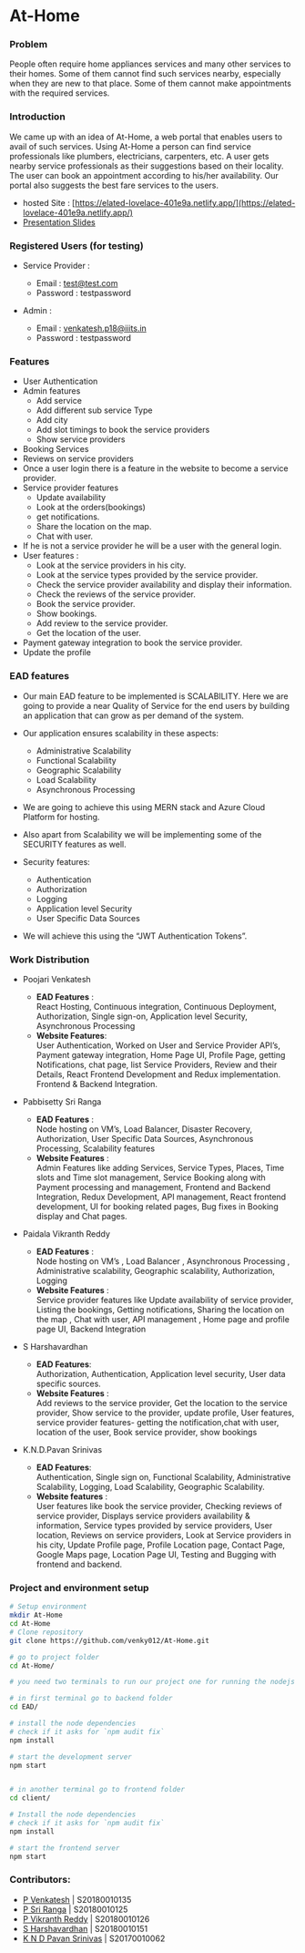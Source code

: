 # At-Home

### Problem
People often require home appliances services and many other services to their homes. Some of them cannot find such services nearby, especially when they are new to that place. Some of them cannot make appointments with the required services. 

### Introduction
We came up with an idea of At-Home, a web portal that enables users to avail of such services. Using At-Home a person can find service professionals like plumbers, electricians, carpenters, etc. A user gets nearby service professionals as their suggestions based on their locality. The user can book an appointment according to his/her availability. Our portal also suggests the best fare services to the users.

- hosted Site : [https://elated-lovelace-401e9a.netlify.app/](https://elated-lovelace-401e9a.netlify.app/)
- [Presentation Slides](https://docs.google.com/presentation/d/16qgpClBCGWpXswHSQcu1boGJhobbbwjCKjG5VjTKI44/edit?usp=sharing) 

### Registered Users (for testing)

- Service Provider :
  - Email : test@test.com
  - Password : testpassword

- Admin :
  - Email : venkatesh.p18@iiits.in
  - Password : testpassword

### Features
- User Authentication
- Admin features
  - Add service
  - Add different sub service Type
  - Add city
  - Add slot timings to book the service providers
  - Show service providers
- Booking Services
- Reviews on service providers
- Once a user login there is a feature in the website to become a service provider.
- Service provider features
  - Update availability
  - Look at the orders(bookings)
  - get notifications.
  - Share the location on the map.
  - Chat with user.
- If he is not a service provider he will be a user with the general login.
- User features :
  - Look at the service providers in his city.
  - Look at the service types provided by the service provider.
  - Check the service provider availability and display their information.
  - Check the reviews of the service provider.
  - Book the service provider.
  - Show bookings.
  - Add review to the service provider.
  - Get the location of the user.
- Payment gateway integration to book the service provider.
- Update the profile

### EAD features
- Our main EAD feature to be implemented is SCALABILITY. Here we are going to provide a near Quality of Service for the end users by building an application that can grow as per demand of the system. 
- Our application ensures scalability in these aspects:
  - Administrative Scalability
  - Functional Scalability
  - Geographic Scalability
  - Load Scalability
  - Asynchronous Processing
- We are going to achieve this using MERN stack and Azure Cloud Platform for hosting.

- Also apart from Scalability we will be implementing some of the SECURITY features as well.
- Security features:
  - Authentication
  - Authorization
  - Logging
  - Application level Security
  - User Specific Data Sources
- We will achieve this using the “JWT Authentication Tokens”.

### Work Distribution

- Poojari Venkatesh
  - <b>EAD Features</b> : <br>
  React Hosting, Continuous integration, Continuous Deployment, Authorization, Single sign-on, Application level Security, Asynchronous Processing
  - <b>Website Features</b>: <br>
  User Authentication, Worked on User and Service Provider API’s, Payment gateway integration, Home Page UI, Profile Page, getting Notifications, chat page, list Service Providers, Review and their Details, React Frontend Development and Redux implementation. Frontend & Backend Integration.

- Pabbisetty Sri Ranga
	- <b>EAD Features</b> : <br>
  Node hosting on VM’s, Load Balancer, Disaster Recovery,  Authorization, User Specific Data Sources,  Asynchronous Processing, Scalability features
  - <b>Website Features</b> : <br> 
  Admin Features like adding Services, Service Types, Places, Time slots and Time slot management, Service Booking  along with Payment processing and  management, Frontend and Backend Integration, Redux Development, API management, React frontend development, UI for booking related pages, Bug fixes in Booking display and Chat pages.

- Paidala Vikranth Reddy
	- <b>EAD Features</b> :<br> 
  Node hosting on VM’s ,  Load Balancer ,  Asynchronous Processing , Administrative  scalability, Geographic scalability,  Authorization, Logging
  - <b>Website Features</b> :<br> 
  Service provider features  like Update availability of service provider, Listing the bookings, Getting notifications, Sharing the location on the map , Chat with user, API management , Home page and profile page UI, Backend Integration

- S Harshavardhan
  - <b>EAD Features</b>: <br>
  Authorization, Authentication, Application level security,  User data specific sources.
  - <b>Website Features</b> :<br> 
  Add reviews to the service provider, Get the location to the service provider, Show service to the provider, update profile, User features,  service provider features- getting the notification,chat with user, location of the user, Book service provider, show bookings

- K.N.D.Pavan Srinivas
  - <b>EAD Features</b>: <br>
  Authentication,  Single sign on,   Functional  Scalability,   Administrative  Scalability,  Logging,  Load  Scalability,  Geographic Scalability.
  - <b>Website features</b> :<br> 
  User features like book the service provider,  Checking reviews of service provider,  Displays service providers availability & information, Service types provided by service providers, User location,  Reviews on service providers, Look at Service providers in his city,  Update Profile page,  Profile Location page, Contact Page, Google Maps page, Location Page UI, Testing and Bugging with frontend and backend.

### Project and environment setup
```bash
# Setup environment
mkdir At-Home
cd At-Home
# Clone repository
git clone https://github.com/venky012/At-Home.git

# go to project folder
cd At-Home/

# you need two terminals to run our project one for running the nodejs server and other for running reactjs server

# in first terminal go to backend folder 
cd EAD/

# install the node dependencies
# check if it asks for `npm audit fix`
npm install

# start the development server
npm start


# in another terminal go to frontend folder
cd client/

# Install the node dependencies 
# check if it asks for `npm audit fix`
npm install  

# start the frontend server
npm start
```

### Contributors:
- [P Venkatesh](https://github.com/venky012) | S20180010135
- [P Sri Ranga](https://github.com/Pabbisettysriranga) | S20180010125
- [P Vikranth Reddy](https://github.com/vikranthreddyp) | S20180010126
- [S Harshavardhan](https://github.com/harshavardan605) | S20180010151
- [K N D Pavan Srinivas](https://github.com/nivaskambhampati1998) | S20170010062